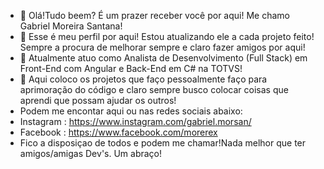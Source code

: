 - 👋 Olá!Tudo beem? É um prazer receber você por aqui! Me chamo Gabriel Moreira Santana!
- 👀 Esse é meu perfil por aqui! Estou atualizando ele a cada projeto feito! Sempre a procura de melhorar sempre e claro fazer amigos por aqui!
- 🌱 Atualmente atuo como Analista de Desenvolvimento (Full Stack) em Front-End com Angular e Back-End em C# na TOTVS!
- 💞️ Aqui coloco os projetos que faço pessoalmente faço para aprimoração do código e claro sempre busco colocar coisas que aprendi que possam ajudar os outros!
- Podem me encontar aqui ou nas redes sociais abaixo: 
-   Instagram : https://www.instagram.com/gabriel.morsan/
-   Facebook : https://www.facebook.com/morerex
-   Fico a disposiçao de todos e podem me chamar!Nada melhor que ter amigos/amigas Dev's.
  Um abraço!
